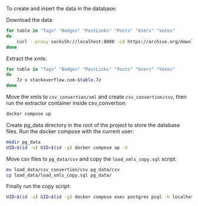 To create and insert the data in the database:

Download the data:

```bash
for table in "Tags" "Badges" "PostLinks" "Posts" "Users" "Votes"
do
    curl --proxy socks5h://localhost:8080 -LO https://archive.org/download/stackexchange/stackoverflow.com-$table.7z
done
```

Extract the xmls:
```bash
for table in "Tags" "Badges" "PostLinks" "Posts" "Users" "Votes"
do
    7z x stackoverflow.com-$table.7z
done
```

Move the xmls to `csv_convertion/xml` and create `csv_convertion/csv`, then run the extractor container inside csv_convertion:

```bash
docker compose up
```

Create pg_data directory in the root of the project to store the database files. Run the docker compose with the current user:

```bash
mkdir pg_data
UID=$(id -u) GID=$(id -g) docker compose up -d
```

Move csv files to `pg_data/csv` and copy the `load_xmls_copy.sql` script:

```bash
mv load_data/csv_convertion/csv pg_data/csv
cp load_data/load_xmls_copy.sql pg_data/
```

Finally run the copy script:

```bash
UID=$(id -u) GID=$(id -g) docker compose exec postgres psql -h localhost -p 5432 -U postgres -d stack_overflow -a -f /var/lib/postgresql/data/load_xmls_copy.sql
```
